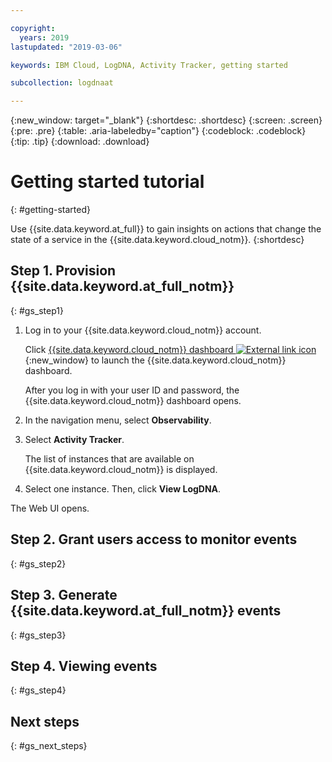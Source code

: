 ```yaml
---

copyright:
  years: 2019
lastupdated: "2019-03-06"

keywords: IBM Cloud, LogDNA, Activity Tracker, getting started

subcollection: logdnaat

---
```


{:new_window: target="_blank"}
{:shortdesc: .shortdesc}
{:screen: .screen}
{:pre: .pre}
{:table: .aria-labeledby="caption"}
{:codeblock: .codeblock}
{:tip: .tip}
{:download: .download}


# Getting started tutorial
{: #getting-started}

Use {{site.data.keyword.at_full}} to gain insights on actions that change the state of a service in the {{site.data.keyword.cloud_notm}}.
{:shortdesc}




## Step 1. Provision {{site.data.keyword.at_full_notm}}
{: #gs_step1}

1. Log in to your {{site.data.keyword.cloud_notm}} account.

    Click [{{site.data.keyword.cloud_notm}} dashboard ![External link icon](../../icons/launch-glyph.svg "External link icon")](https://cloud.ibm.com/login){:new_window} to launch the {{site.data.keyword.cloud_notm}} dashboard.

	After you log in with your user ID and password, the {{site.data.keyword.cloud_notm}} dashboard opens.

2. In the navigation menu, select **Observability**. 

3. Select **Activity Tracker**. 

    The list of instances that are available on {{site.data.keyword.cloud_notm}} is displayed.

4. Select one instance. Then, click **View LogDNA**.

The Web UI opens.


## Step 2. Grant users access to monitor events
{: #gs_step2}



## Step 3. Generate {{site.data.keyword.at_full_notm}} events
{: #gs_step3}




## Step 4. Viewing events
{: #gs_step4}




## Next steps
{: #gs_next_steps}



